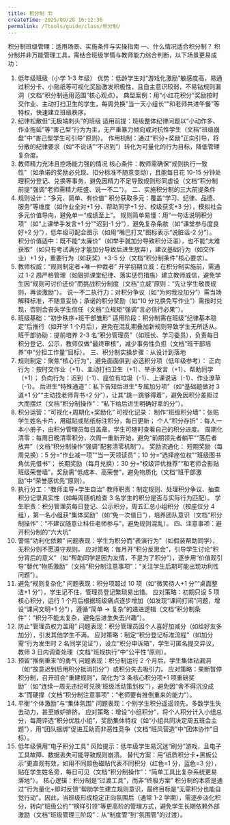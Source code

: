```yaml
---
title: 积分制 🏗️
createTime: 2025/09/28 16:12:36
permalink: /Ttools/guide/class/积分制/
---
```


积分制班级管理：适用场景、实施条件与实操指南
一、什么情况适合积分制？
积分制并非万能管理工具，需结合班级学情与教师能力综合判断，以下场景更易成功：

1. 低年级班级（小学 1-3 年级）
   优势：低龄学生对“游戏化激励”敏感度高，易通过积分卡、小贴纸等可视化奖励激发积极性，且自主意识较弱，不易钻规则漏洞（文档“积分制适用范围”核心观点）。
   典型案例：用“小红花积分”奖励按时交作业、主动打扫卫生的学生，每周兑换“当一天小组长”“和老师共进午餐”等特权，快速建立班级秩序。
2. 纪律松散但“无极端刺头”的班级
   适用前提：班级整体纪律问题以“小动作多、作业拖延”等“害己型”行为为主，无严重暴力倾向或对抗性学生（文档“班级崩盘”中“害己型学生可引导”原则）。
   作用机制：通过“积分+奖励”正向引导，将分散的纪律要求（如“不说话”“不迟到”）转化为可量化的行为目标，降低管理复杂度。
3. 教师精力充沛且控场能力强的情况
   核心条件：教师需确保“规则执行一致性”（如承诺的奖励必兑现、扣分标准不随意变动），且能每日花 10-15 分钟处理积分登记、兑换等事务，避免因精力不足导致规则形同虚设（文档“积分制前提”强调“老师需精力旺盛、说一不二”）。
   二、实施积分制的三大前提条件
4. 规则设计：“多元、简单、有价值”
   积分获取多元：覆盖“学习、纪律、品德、服务”等维度（如作业全对+1 分、帮助同学+1 分、校级获奖+3 分），模拟社会多元价值导向，避免单一“成绩至上”。
   规则简单易懂：用“一句话说明积分项”（如“上课举手发言+1 分”“迟到-1 分”），避免复杂条款（如“课堂参与度良好+2 分”），低年级可配合图示（如用“嘴巴打叉”图标表示“说脏话-2 分”）。
   积分价值适中：既不能“太廉价”（如举手就加分导致积分泛滥），也不能“太难获取”（如只有考试满分才能加分导致后进生放弃），建议基础行为（如交作业）+1 分，重要行为（如获奖）+3-5 分（文档“积分制条件”核心要求）。
5. 教师权威：“规则制定者+唯一仲裁者”
   开学初期立威：在积分制实施前，需通过 1-2 周严格管理（如狠抓课堂纪律、落实惩罚措施）建立教师威信，避免学生因“规则可讨价还价”而挑战积分制度（文档“立威”原则：“先让学生敬畏规则，再谈激励”）。
   说一不二执行力：对积分争议（如“为何我没加分”）需当场解释标准，不随意妥协；承诺的积分奖励（如“10 分兑换免写作业”）需按时兑现，否则会丧失学生信任（文档“立规矩”强调“言必信行必果”）。
6. 班级基础：“初步秩序+班干部雏形”
   适用阶段：积分制需在班级“纪律基本稳定”后推行（如开学 1 个月后），避免在混乱期叠加新规则导致学生无所适从。
   班干部协助：提前培养 2-3 名“积分管理员”（如班长、学习委员），负责每日积分登记、公示，教师仅做“最终审核”，减少事务性负担（文档“班干部培养”中“分担工作量”目标）。
   三、积分制实操步骤：从设计到落地
7. 规则制定：聚焦“核心行为”，避免面面俱到
   必选积分项（低年级参考）：
   正向行为：按时交作业（+1）、主动打扫卫生（+1）、举手发言（+1）、帮助同学（+1）；
   负向行为：迟到（-1）、座位有垃圾（-1）、上课说话（-1）、作业潦草（-1）。
   后进生“特殊通道”：私下告知后进生“专属加分项”（如“基础题做对 3 道+1 分”“主动找老师背书+2 分”），让其“跳一跳够得着”，避免因积分差距过大而摆烂（文档“积分制操作”：“私下给后进生明确好拿的分”）。
8. 积分运营：“可视化+周期化+奖励化”
   可视化记录：
   制作“班级积分墙”：张贴学生姓名卡片，用磁贴或贴纸标注积分，每日更新；
   个人“积分存折”：每人一本小册子，由积分管理员每日盖章，学生可随时查看自己的积分进度。
   周期化清零：每周日晚清零积分，次周一重新开始，避免“前期领先者躺平”“落后者放弃”（文档“积分制操作”强调“配套清零机制”）。
   奖励流通化：
   短期奖励（每周兑换）：5 分=“作业减一项”“当一天领读员”；10 分=“选择座位权”“班级图书角优先借书”；
   长期奖励（每月兑换）：30 分=“校级评优推荐”“和老师合影贴班级荣誉墙”，奖励需“低成本、高荣誉”，避免物质化（文档“班干部激励”中“荣誉感优先”原则）。
9. 执行分工：“教师主导+学生自治”
   教师职责：制定规则、处理积分争议、抽查积分记录真实性（如每周随机检查 3 名学生的积分是否与实际行为匹配）。
   学生职责：积分管理员每日登记、公示积分，周五汇总小组积分（按座位分 4 组），第一名小组获“集体奖励”（如“免一次值日”），培养团队意识（文档“积分制操作”：“不建议随意让科任老师参与”，避免规则混乱）。
   四、注意事项：避开积分制的“六大坑”
10. 警惕“功利化依赖”
    问题表现：学生为积分而“表演行为”（如假装帮助同学），无积分则不愿遵守规则。
    应对策略：每月开“积分反思会”，引导学生讨论“积分背后的意义”（如“帮助同学是因为友情，不是为了积分”），逐步用“价值观引导”替代“物质激励”（文档“积分制注意事项”：“关注学生后期可能出现功利性问题”）。
11. 避免“规则复杂化”
    问题表现：积分项超过 10 项（如“微笑待人+1 分”“桌面整洁+1 分”），学生记不住，管理员登记繁琐易出错。
    应对策略：初期只设 5 项核心积分，运行 1 个月后根据班级痛点逐步增加（如发现“课间打闹”问题，增设“课间文明+1 分”），遵循“简单 → 复杂”的递进逻辑（文档“积分制条件”：“积分不能太复杂，避免后进生失去兴趣”）。
12. 防止“管理员权力滥用”
    问题表现：积分管理员因个人喜好加减分（如给好友多加分），引发其他学生不满。
    应对策略：制定“积分登记标准流程”（如加分需“行为发生时 2 名同学见证”），设立“积分申诉箱”，学生可匿名提交异议，教师 3 日内调查处理（文档“班规执行”中“公平性”原则）。
13. 预留“推倒重来”的勇气
    问题表现：积分制运行 2 个月后，学生集体钻漏洞（如“故意迟到后用积分抵消扣分”）或积分失去吸引力。
    应对策略：果断暂停积分制，召开班会“重建规则”，简化为“3 条核心积分项+1 项重磅奖励”（如“连续一周无违纪可兑换‘班级活动策划权’”），避免因“舍不得沉没成本”而硬撑（文档“积分制注意事项”：“老师要有推倒重来的能力”）。
14. 平衡“个体激励”与“集体氛围”
    问题表现：个别学生积分遥遥领先，多数学生失去动力，甚至嫉妒排挤。
    应对策略：增设“小组积分”，将个人积分计入小组总分，每周评选“积分优胜小组”，奖励集体特权（如“小组共同决定周五班会主题”），用“团队捆绑”促进互助而非恶性竞争（文档“班风营造”中“团体协作”目标）。
15. 低年级慎用“电子积分工具”
    风险提示：低年级学生易沉迷“刷分”游戏，且电子工具故障、数据丢失可能导致规则崩溃。
    替代方案：用“纸质积分卡+黑板公示”更直观有效，如用不同颜色磁贴代表不同积分（红色=1 分，蓝色=3 分），贴在学生姓名旁，每日可见（文档“积分制操作”：“简单工具比复杂系统更易落地”）。
    核心逻辑：积分制是“过渡工具”，而非“终极方案”
    积分制的本质是通过“行为量化+即时反馈”帮助学生建立规则意识，最终目标是“无需积分也能自觉行动”。因此，当班级形成稳定正向氛围后（通常 1-2 学期），需逐步淡化积分，转向“班级公约”“榜样引领”等更高阶的管理方式，避免学生长期依赖外部激励（文档“班级管理三阶段”：从“制度管”到“氛围管”的过渡）。
